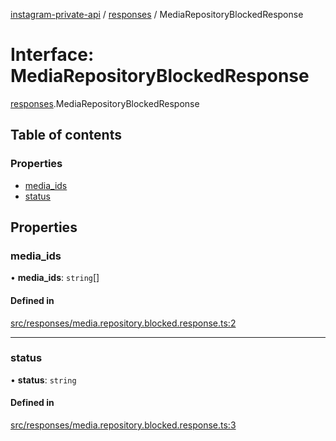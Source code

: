 [instagram-private-api](../../README.md) / [responses](../../modules/responses.md) / MediaRepositoryBlockedResponse

# Interface: MediaRepositoryBlockedResponse

[responses](../../modules/responses.md).MediaRepositoryBlockedResponse

## Table of contents

### Properties

- [media\_ids](MediaRepositoryBlockedResponse.md#media_ids)
- [status](MediaRepositoryBlockedResponse.md#status)

## Properties

### media\_ids

• **media\_ids**: `string`[]

#### Defined in

[src/responses/media.repository.blocked.response.ts:2](https://github.com/Nerixyz/instagram-private-api/blob/4971f34/src/responses/media.repository.blocked.response.ts#L2)

___

### status

• **status**: `string`

#### Defined in

[src/responses/media.repository.blocked.response.ts:3](https://github.com/Nerixyz/instagram-private-api/blob/4971f34/src/responses/media.repository.blocked.response.ts#L3)

